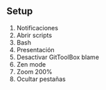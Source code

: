
## Setup
1. Notificaciones
2. Abrir scripts
3. Bash
4. Presentación
5. Desactivar GitToolBox blame
6. Zen mode
7. Zoom 200%
8. Ocultar pestañas
